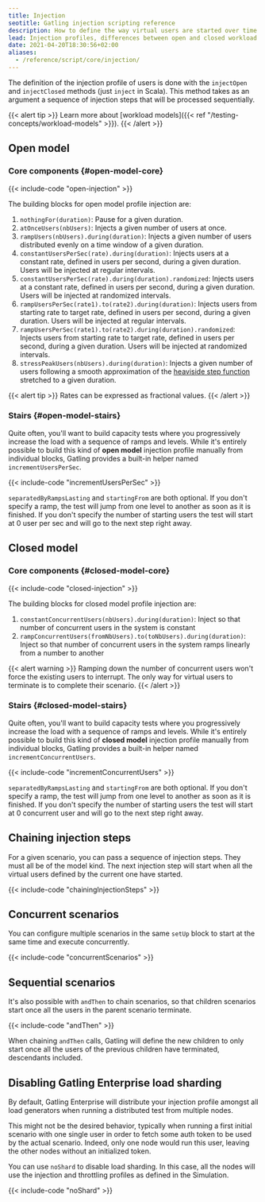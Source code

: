```yaml
---
title: Injection
seotitle: Gatling injection scripting reference
description: How to define the way virtual users are started over time and injected into a scenario. Explain the difference between open and closed workload models and which type suits your application best.
lead: Injection profiles, differences between open and closed workload models
date: 2021-04-20T18:30:56+02:00
aliases:
  - /reference/script/core/injection/
---
```


The definition of the injection profile of users is done with the `injectOpen` and `injectClosed` methods (just `inject` in Scala). This method takes as an argument a sequence of injection steps that will be processed sequentially.

{{< alert tip >}}
Learn more about [workload models]({{< ref "/testing-concepts/workload-models" >}}). 
{{< /alert >}}


## Open model

### Core components {#open-model-core}

{{< include-code "open-injection" >}}

The building blocks for open model profile injection are:

1. `nothingFor(duration)`: Pause for a given duration.
2. `atOnceUsers(nbUsers)`: Injects a given number of users at once.
3. `rampUsers(nbUsers).during(duration)`: Injects a given number of users distributed evenly on a time window of a given duration.
4. `constantUsersPerSec(rate).during(duration)`: Injects users at a constant rate, defined in users per second, during a given duration. Users will be injected at regular intervals.
5. `constantUsersPerSec(rate).during(duration).randomized`: Injects users at a constant rate, defined in users per second, during a given duration. Users will be injected at randomized intervals.
6. `rampUsersPerSec(rate1).to(rate2).during(duration)`: Injects users from starting rate to target rate, defined in users per second, during a given duration. Users will be injected at regular intervals.
7. `rampUsersPerSec(rate1).to(rate2).during(duration).randomized`: Injects users from starting rate to target rate, defined in users per second, during a given duration. Users will be injected at randomized intervals.
8. `stressPeakUsers(nbUsers).during(duration)`: Injects a given number of users following a smooth approximation of the [heaviside step function](http://en.wikipedia.org/wiki/Heaviside_step_function) stretched to a given duration.

{{< alert tip >}}
Rates can be expressed as fractional values.
{{< /alert >}}

### Stairs {#open-model-stairs}

Quite often, you'll want to build capacity tests where you progressively increase the load with a sequence of ramps and levels.
While it's entirely possible to build this kind of **open model** injection profile manually from individual blocks,
Gatling provides a built-in helper named `incrementUsersPerSec`.

{{< include-code "incrementUsersPerSec" >}}

`separatedByRampsLasting` and `startingFrom` are both optional.
If you don't specify a ramp, the test will jump from one level to another as soon as it is finished.
If you don't specify the number of starting users the test will start at 0 user per sec and will go to the next step right away.

## Closed model

### Core components {#closed-model-core}

{{< include-code "closed-injection" >}}

The building blocks for closed model profile injection are:

1. `constantConcurrentUsers(nbUsers).during(duration)`: Inject so that number of concurrent users in the system is constant
2. `rampConcurrentUsers(fromNbUsers).to(toNbUsers).during(duration)`: Inject so that number of concurrent users in the system ramps linearly from a number to another

{{< alert warning >}}
Ramping down the number of concurrent users won't force the existing users to interrupt.
The only way for virtual users to terminate is to complete their scenario.
{{< /alert >}}

### Stairs {#closed-model-stairs}

Quite often, you'll want to build capacity tests where you progressively increase the load with a sequence of ramps and levels.
While it's entirely possible to build this kind of **closed model** injection profile manually from individual blocks,
Gatling provides a built-in helper named `incrementConcurrentUsers`.

{{< include-code "incrementConcurrentUsers" >}}

`separatedByRampsLasting` and `startingFrom` are both optional.
If you don't specify a ramp, the test will jump from one level to another as soon as it is finished.
If you don't specify the number of starting users the test will start at 0 concurrent user and will go to the next step right away.

## Chaining injection steps

For a given scenario, you can pass a sequence of injection steps.
They must all be of the model kind.
The next injection step will start when all the virtual users defined by the current one have started.

{{< include-code "chainingInjectionSteps" >}}

## Concurrent scenarios

You can configure multiple scenarios in the same `setUp` block to start at the same time and execute concurrently.

{{< include-code "concurrentScenarios" >}}

## Sequential scenarios

It's also possible with `andThen` to chain scenarios, so that children scenarios start once all the users in the parent scenario terminate.

{{< include-code "andThen" >}}

When chaining `andThen` calls, Gatling will define the new children to only start once all the users of the previous children have terminated, descendants included.

## Disabling Gatling Enterprise load sharding

By default, Gatling Enterprise will distribute your injection profile amongst all load generators when running a distributed test from multiple nodes.

This might not be the desired behavior, typically when running a first initial scenario with one single user in order to fetch some auth token to be used by the actual scenario.
Indeed, only one node would run this user, leaving the other nodes without an initialized token.

You can use `noShard` to disable load sharding. In this case, all the nodes will use the injection and throttling profiles as defined in the Simulation.

{{< include-code "noShard" >}}
